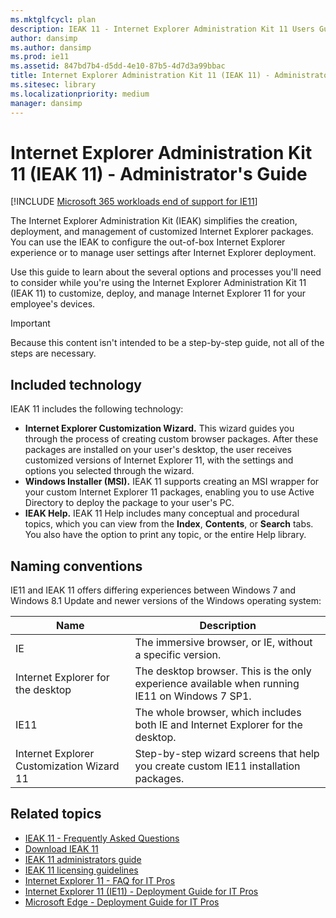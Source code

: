 ```yaml
---
ms.mktglfcycl: plan
description: IEAK 11 - Internet Explorer Administration Kit 11 Users Guide
author: dansimp
ms.author: dansimp
ms.prod: ie11
ms.assetid: 847bd7b4-d5dd-4e10-87b5-4d7d3a99bbac
title: Internet Explorer Administration Kit 11 (IEAK 11) - Administrator's Guide (Internet Explorer Administration Kit 11 for IT Pros)
ms.sitesec: library
ms.localizationpriority: medium
manager: dansimp
---
```



# Internet Explorer Administration Kit 11 (IEAK 11) - Administrator's Guide

[!INCLUDE [Microsoft 365 workloads end of support for IE11](../includes/microsoft-365-ie-end-of-support.md)]


The Internet Explorer Administration Kit (IEAK) simplifies the creation, deployment, and management of customized Internet Explorer packages. You can use the IEAK to configure the out-of-box Internet Explorer experience or to manage user settings after Internet Explorer deployment.

Use this guide to learn about the several options and processes you'll need to consider while you're using the Internet Explorer Administration Kit 11 (IEAK 11) to customize, deploy, and manage Internet Explorer 11 for your employee's devices.

> [!IMPORTANT]
> Because this content isn't intended to be a step-by-step guide, not all of the steps are necessary.


## Included technology
IEAK 11 includes the following technology:
- **Internet Explorer Customization Wizard.** This wizard guides you through the process of creating custom browser packages. After these packages are installed on your user's desktop, the user receives customized versions of Internet Explorer 11, with the settings and options you selected through the wizard.
- **Windows Installer (MSI).** IEAK 11 supports creating an MSI wrapper for your custom Internet Explorer 11 packages, enabling you to use Active Directory to deploy the package to your user's PC.
- **IEAK Help.** IEAK 11 Help includes many conceptual and procedural topics, which you can view from the **Index**, **Contents**, or **Search** tabs. You also have the option to print any topic, or the entire Help library.


## Naming conventions
IE11 and IEAK 11 offers differing experiences between Windows 7 and Windows 8.1 Update and newer versions of the Windows operating system:

|Name |Description                                                |
|-----|-----------------------------------------------------------|
|IE                                        |The immersive browser, or IE, without a specific version.  |
|Internet Explorer for the desktop         |The desktop browser. This is the only experience available when running IE11 on Windows 7 SP1.  |
|IE11                                      |The whole browser, which includes both IE and Internet Explorer for the desktop.  |
|Internet Explorer Customization Wizard 11 |Step-by-step wizard screens that help you create custom IE11 installation packages. |

## Related topics
- [IEAK 11 - Frequently Asked Questions](../ie11-faq/faq-ieak11.md)
- [Download IEAK 11](ieak-information-and-downloads.md)
- [IEAK 11 administrators guide](https://docs.microsoft.com/internet-explorer/ie11-ieak/index)
- [IEAK 11 licensing guidelines](licensing-version-and-features-ieak11.md)
- [Internet Explorer 11 - FAQ for IT Pros](../ie11-faq/faq-for-it-pros-ie11.md)
- [Internet Explorer 11 (IE11) - Deployment Guide for IT Pros](../ie11-deploy-guide/index.md)
- [Microsoft Edge - Deployment Guide for IT Pros](https://go.microsoft.com/fwlink/p/?LinkId=760643)
